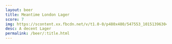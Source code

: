 ```yaml
---
layout: beer
title: Meantime London Lager
score: 7
img: https://scontent.xx.fbcdn.net/v/t1.0-0/p480x480/547553_10151396304058745_42264123_n.jpg?oh=4936222b206b2bae9f02798f26a7ecf0&oe=591AEDDD
desc: A decent Lager
permalink: /beer/:title.html
---
```

